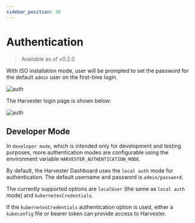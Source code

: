 ```yaml
---
sidebar_position: 30
---
```

# Authentication

>  Available as of v0.2.0

With ISO installation mode, user will be prompted to set the password for the default `admin` user on the first-time login.

![auth](/img/first-log-in.png)


The Harvester login page is shown below:

![auth](/img/authentication.png)



## Developer Mode
In `developer mode`, which is intended only for development and testing purposes, more authentication modes are configurable using the environment variable `HARVESTER_AUTHENTICATION_MODE`.

By default, the Harvester Dashboard uses the `local auth` mode for authentication. The default username and password is `admin/password`.

The currently supported options are `localUser` (the same as `local auth` mode) and `kubernetesCredentials`.

If the `kubernetesCredentials` authentication option is used, either a `kubeconfig` file or bearer token can provide access to Harvester.
